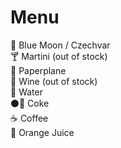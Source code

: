 
# Menu

🍺  Blue Moon / Czechvar <br />
🍸  Martini (out of stock) <br />
🍹  Paperplane <br />
🍷  Wine (out of stock) <br />
🍶  Water <br />
⚫🔴 Coke <br />
☕   Coffee <br />
🍊  Orange Juice <br />
